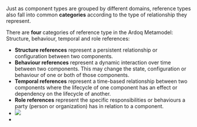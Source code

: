 Just as component types are grouped by different domains, reference types also fall into common **categories** according to the type of relationship they represent.

There are **four** categories of reference type in the Ardoq Metamodel: Structure, behaviour, temporal and role references:

- **Structure references** represent a persistent relationship or configuration between two components.
- **Behaviour references** represent a dynamic interaction over time between two components. This may change the state, configuration or behaviour of one or both of those components.
- **Temporal references** represent a time-based relationship between two components where the lifecycle of one component has an effect or dependency on the lifecycle of another.
- **Role references** represent the specific responsibilities or behaviours a party (person or organization) has in relation to a component.
- ![](Pasted%20image%2020231101133204.png)
- 